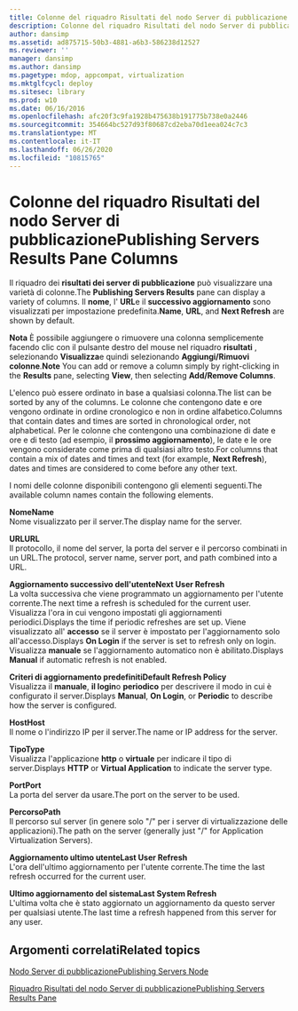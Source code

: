 ```yaml
---
title: Colonne del riquadro Risultati del nodo Server di pubblicazione
description: Colonne del riquadro Risultati del nodo Server di pubblicazione
author: dansimp
ms.assetid: ad875715-50b3-4881-a6b3-586238d12527
ms.reviewer: ''
manager: dansimp
ms.author: dansimp
ms.pagetype: mdop, appcompat, virtualization
ms.mktglfcycl: deploy
ms.sitesec: library
ms.prod: w10
ms.date: 06/16/2016
ms.openlocfilehash: afc20f3c9fa1928b475638b191775b738e0a2446
ms.sourcegitcommit: 354664bc527d93f80687cd2eba70d1eea024c7c3
ms.translationtype: MT
ms.contentlocale: it-IT
ms.lasthandoff: 06/26/2020
ms.locfileid: "10815765"
---
```

# <span data-ttu-id="250be-103">Colonne del riquadro Risultati del nodo Server di pubblicazione</span><span class="sxs-lookup"><span data-stu-id="250be-103">Publishing Servers Results Pane Columns</span></span>


<span data-ttu-id="250be-104">Il riquadro dei **risultati dei server di pubblicazione** può visualizzare una varietà di colonne.</span><span class="sxs-lookup"><span data-stu-id="250be-104">The **Publishing Servers Results** pane can display a variety of columns.</span></span> <span data-ttu-id="250be-105">Il **nome**, l' **URL**e il **successivo aggiornamento** sono visualizzati per impostazione predefinita.</span><span class="sxs-lookup"><span data-stu-id="250be-105">**Name**, **URL**, and **Next Refresh** are shown by default.</span></span>

<span data-ttu-id="250be-106">**Nota**  È possibile aggiungere o rimuovere una colonna semplicemente facendo clic con il pulsante destro del mouse nel riquadro **risultati** , selezionando **Visualizza**e quindi selezionando **Aggiungi/Rimuovi colonne**.</span><span class="sxs-lookup"><span data-stu-id="250be-106">**Note** You can add or remove a column simply by right-clicking in the **Results** pane, selecting **View**, then selecting **Add/Remove Columns**.</span></span>

 

<span data-ttu-id="250be-107">L'elenco può essere ordinato in base a qualsiasi colonna.</span><span class="sxs-lookup"><span data-stu-id="250be-107">The list can be sorted by any of the columns.</span></span> <span data-ttu-id="250be-108">Le colonne che contengono date e ore vengono ordinate in ordine cronologico e non in ordine alfabetico.</span><span class="sxs-lookup"><span data-stu-id="250be-108">Columns that contain dates and times are sorted in chronological order, not alphabetical.</span></span> <span data-ttu-id="250be-109">Per le colonne che contengono una combinazione di date e ore e di testo (ad esempio, il **prossimo aggiornamento**), le date e le ore vengono considerate come prima di qualsiasi altro testo.</span><span class="sxs-lookup"><span data-stu-id="250be-109">For columns that contain a mix of dates and times and text (for example, **Next Refresh**), dates and times are considered to come before any other text.</span></span>

<span data-ttu-id="250be-110">I nomi delle colonne disponibili contengono gli elementi seguenti.</span><span class="sxs-lookup"><span data-stu-id="250be-110">The available column names contain the following elements.</span></span>

<a href="" id="name"></a>**<span data-ttu-id="250be-111">Nome</span><span class="sxs-lookup"><span data-stu-id="250be-111">Name</span></span>**  
<span data-ttu-id="250be-112">Nome visualizzato per il server.</span><span class="sxs-lookup"><span data-stu-id="250be-112">The display name for the server.</span></span>

<a href="" id="url"></a>**<span data-ttu-id="250be-113">URL</span><span class="sxs-lookup"><span data-stu-id="250be-113">URL</span></span>**  
<span data-ttu-id="250be-114">Il protocollo, il nome del server, la porta del server e il percorso combinati in un URL.</span><span class="sxs-lookup"><span data-stu-id="250be-114">The protocol, server name, server port, and path combined into a URL.</span></span>

<a href="" id="next-user-refresh"></a>**<span data-ttu-id="250be-115">Aggiornamento successivo dell'utente</span><span class="sxs-lookup"><span data-stu-id="250be-115">Next User Refresh</span></span>**  
<span data-ttu-id="250be-116">La volta successiva che viene programmato un aggiornamento per l'utente corrente.</span><span class="sxs-lookup"><span data-stu-id="250be-116">The next time a refresh is scheduled for the current user.</span></span> <span data-ttu-id="250be-117">Visualizza l'ora in cui vengono impostati gli aggiornamenti periodici.</span><span class="sxs-lookup"><span data-stu-id="250be-117">Displays the time if periodic refreshes are set up.</span></span> <span data-ttu-id="250be-118">Viene visualizzato all' **accesso** se il server è impostato per l'aggiornamento solo all'accesso.</span><span class="sxs-lookup"><span data-stu-id="250be-118">Displays **On Login** if the server is set to refresh only on login.</span></span> <span data-ttu-id="250be-119">Visualizza **manuale** se l'aggiornamento automatico non è abilitato.</span><span class="sxs-lookup"><span data-stu-id="250be-119">Displays **Manual** if automatic refresh is not enabled.</span></span>

<a href="" id="default-refresh-policy"></a>**<span data-ttu-id="250be-120">Criteri di aggiornamento predefiniti</span><span class="sxs-lookup"><span data-stu-id="250be-120">Default Refresh Policy</span></span>**  
<span data-ttu-id="250be-121">Visualizza il **manuale**, **il login**o **periodico** per descrivere il modo in cui è configurato il server.</span><span class="sxs-lookup"><span data-stu-id="250be-121">Displays **Manual**, **On Login**, or **Periodic** to describe how the server is configured.</span></span>

<a href="" id="host"></a>**<span data-ttu-id="250be-122">Host</span><span class="sxs-lookup"><span data-stu-id="250be-122">Host</span></span>**  
<span data-ttu-id="250be-123">Il nome o l'indirizzo IP per il server.</span><span class="sxs-lookup"><span data-stu-id="250be-123">The name or IP address for the server.</span></span>

<a href="" id="type"></a>**<span data-ttu-id="250be-124">Tipo</span><span class="sxs-lookup"><span data-stu-id="250be-124">Type</span></span>**  
<span data-ttu-id="250be-125">Visualizza l'applicazione **http** o **virtuale** per indicare il tipo di server.</span><span class="sxs-lookup"><span data-stu-id="250be-125">Displays **HTTP** or **Virtual Application** to indicate the server type.</span></span>

<a href="" id="port"></a>**<span data-ttu-id="250be-126">Port</span><span class="sxs-lookup"><span data-stu-id="250be-126">Port</span></span>**  
<span data-ttu-id="250be-127">La porta del server da usare.</span><span class="sxs-lookup"><span data-stu-id="250be-127">The port on the server to be used.</span></span>

<a href="" id="path"></a>**<span data-ttu-id="250be-128">Percorso</span><span class="sxs-lookup"><span data-stu-id="250be-128">Path</span></span>**  
<span data-ttu-id="250be-129">Il percorso sul server (in genere solo "/" per i server di virtualizzazione delle applicazioni).</span><span class="sxs-lookup"><span data-stu-id="250be-129">The path on the server (generally just "/" for Application Virtualization Servers).</span></span>

<a href="" id="last-user-refresh"></a>**<span data-ttu-id="250be-130">Aggiornamento ultimo utente</span><span class="sxs-lookup"><span data-stu-id="250be-130">Last User Refresh</span></span>**  
<span data-ttu-id="250be-131">L'ora dell'ultimo aggiornamento per l'utente corrente.</span><span class="sxs-lookup"><span data-stu-id="250be-131">The time the last refresh occurred for the current user.</span></span>

<a href="" id="last-system-refresh"></a>**<span data-ttu-id="250be-132">Ultimo aggiornamento del sistema</span><span class="sxs-lookup"><span data-stu-id="250be-132">Last System Refresh</span></span>**  
<span data-ttu-id="250be-133">L'ultima volta che è stato aggiornato un aggiornamento da questo server per qualsiasi utente.</span><span class="sxs-lookup"><span data-stu-id="250be-133">The last time a refresh happened from this server for any user.</span></span>

## <span data-ttu-id="250be-134">Argomenti correlati</span><span class="sxs-lookup"><span data-stu-id="250be-134">Related topics</span></span>


[<span data-ttu-id="250be-135">Nodo Server di pubblicazione</span><span class="sxs-lookup"><span data-stu-id="250be-135">Publishing Servers Node</span></span>](publishing-servers-node.md)

[<span data-ttu-id="250be-136">Riquadro Risultati del nodo Server di pubblicazione</span><span class="sxs-lookup"><span data-stu-id="250be-136">Publishing Servers Results Pane</span></span>](publishing-servers-results-pane.md)

 

 





